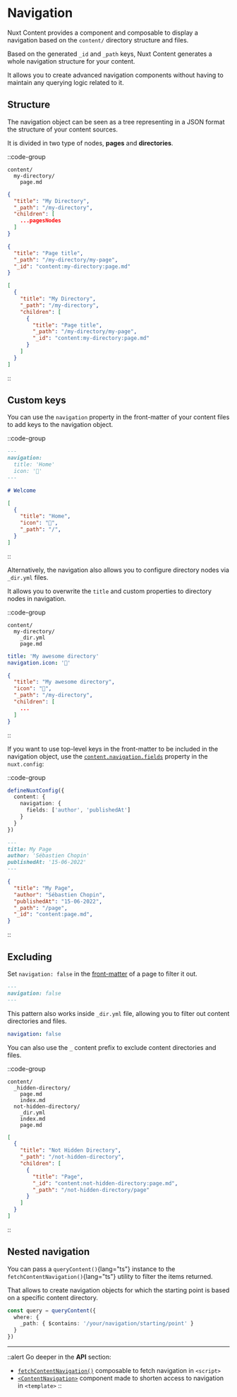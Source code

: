 # Navigation

Nuxt Content provides a component and composable to display a navigation based on the `content/` directory structure and files.

Based on the generated `_id` and `_path` keys, Nuxt Content generates a whole navigation structure for your content.

It allows you to create advanced navigation components without having to maintain any querying logic related to it.

## Structure

The navigation object can be seen as a tree representing in a JSON format the structure of your content sources.

It is divided in two type of nodes, **pages** and **directories**.

::code-group

``` [Directory structure]
content/
  my-directory/
    page.md
```

```json [Directory node]
{
  "title": "My Directory",
  "_path": "/my-directory",
  "children": [
    ...pagesNodes
  ]
}
```

```json [Page node]
{
  "title": "Page title",
  "_path": "/my-directory/my-page",
  "_id": "content:my-directory:page.md"
}
```

```json [Complete navigation]
[
  {
    "title": "My Directory",
    "_path": "/my-directory",
    "children": [
      {
        "title": "Page title",
        "_path": "/my-directory/my-page",
        "_id": "content:my-directory:page.md"
      }
    ]
  }
]
```

::

## Custom keys

You can use the `navigation` property in the front-matter of your content files to add keys to the navigation object.

::code-group
```md [index.md]
---
navigation:
  title: 'Home'
  icon: '🏡'
---

# Welcome
```

```json [Navigation]
[
  {
    "title": "Home",
    "icon": "🏡",
    "_path": "/",
  }
]
```
::


Alternatively, the navigation also allows you to configure directory nodes via `_dir.yml` files.

It allows you to overwrite the `title` and custom properties to directory nodes in navigation.

::code-group

``` [Directory structure]
content/
  my-directory/
    _dir.yml
    page.md
```

```yaml [_dir.yml]
title: 'My awesome directory'
navigation.icon: '📁'
```

```json [Navigation]
{
  "title": "My awesome directory",
  "icon": "📁",
  "_path": "/my-directory",
  "children": [
    ...
  ]
}
```
::

If you want to use top-level keys in the front-matter to be included in the navigation object, use the [`content.navigation.fields`](/api/configuration#navigation) property in the `nuxt.config`:

::code-group

```ts [nuxt.config.ts]
defineNuxtConfig({
  content: {
    navigation: {
      fields: ['author', 'publishedAt']
    }
  }
})
```

```md [page.md]
---
title: My Page
author: 'Sébastien Chopin'
publishedAt: '15-06-2022'
---
```

```json [Navigation node]
{
  "title": "My Page",
  "author": "Sébastien Chopin",
  "publishedAt": "15-06-2022",
  "_path": "/page",
  "_id": "content:page.md",
}
```

::


## Excluding

Set `navigation: false` in the [front-matter](/guide/writing/markdown) of a page to filter it out.

```md [page.md]
---
navigation: false
---
```

This pattern also works inside `_dir.yml` file, allowing you to filter out content directories and files.

```yaml [_dir.yml]
navigation: false
```

You can also use the `_` content prefix to exclude content directories and files.

::code-group

``` [Directory structure]
content/
  _hidden-directory/
    page.md
    index.md
  not-hidden-directory/
    _dir.yml
    index.md
    page.md
```

```json [Navigation object]
[
  {
    "title": "Not Hidden Directory",
    "_path": "/not-hidden-directory",
    "children": [
      {
        "title": "Page",
        "_id": "content:not-hidden-directory:page.md",
        "_path": "/not-hidden-directory/page"
      }
    ]
  }
]
```

::


## Nested navigation

You can pass a `queryContent()`{lang="ts"} instance to the `fetchContentNavigation()`{lang="ts"} utility to filter the items returned.

That allows to create navigation objects for which the starting point is based on a specific content directory.

```ts
const query = queryContent({
  where: {
    _path: { $contains: '/your/navigation/starting/point' }
  }
})
```

---

::alert
Go deeper in the **API** section:

- [`fetchContentNavigation()`](/api/composables/fetch-content-navigation) composable to fetch navigation in `<script>`
- [`<ContentNavigation>`](/api/components/content-navigation) component made to shorten access to navigation in `<template>`
::
